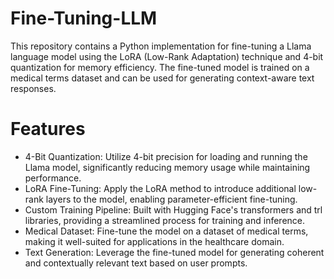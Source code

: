 # Fine-Tuning-LLM
This repository contains a Python implementation for fine-tuning a Llama language model using the LoRA (Low-Rank Adaptation) technique and 4-bit quantization for memory efficiency. The fine-tuned model is trained on a medical terms dataset and can be used for generating context-aware text responses.

# Features
- 4-Bit Quantization: Utilize 4-bit precision for loading and running the Llama model, significantly reducing memory usage while maintaining performance.
- LoRA Fine-Tuning: Apply the LoRA method to introduce additional low-rank layers to the model, enabling parameter-efficient fine-tuning.
- Custom Training Pipeline: Built with Hugging Face's transformers and trl libraries, providing a streamlined process for training and inference.
- Medical Dataset: Fine-tune the model on a dataset of medical terms, making it well-suited for applications in the healthcare domain.
- Text Generation: Leverage the fine-tuned model for generating coherent and contextually relevant text based on user prompts.
